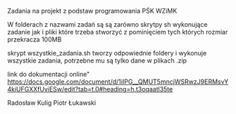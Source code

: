 Zadania na projekt z podstaw programowania PŚK WZiMK

W folderach z nazwami zadań są są zarówno skrytpy sh wykonujące zadanie jak i pliki które trzeba stworzyć z pominięciem tych których rozmiar przekracza 100MB

skrypt wszystkie_zadania.sh tworzy odpowiednie foldery i wykonuje wszystkie zadania, potrzebne mu są tylko dane w plikach .zip

link do dokumentacji online"
https://docs.google.com/document/d/1iIPG__QMUT5mncjWSRwzJ9ERMsvY4kiUFGXXfUviESw/edit?tab=t.0#heading=h.t3oqaatl35te

Radosław Kulig
Piotr Łukawski
